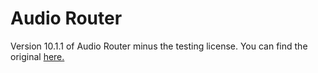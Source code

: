 # Audio Router

Version 10.1.1 of Audio Router minus the testing license. You can find the original [here.](https://github.com/audiorouterdev/audio-router)
